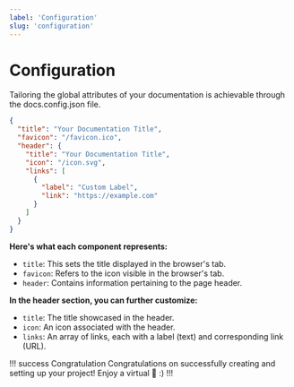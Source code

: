 ```yaml
---
label: 'Configuration'
slug: 'configuration'
---
```


# Configuration
Tailoring the global attributes of your documentation is achievable through the docs.config.json file.

```json
{
  "title": "Your Documentation Title",
  "favicon": "/favicon.ico",
  "header": {
    "title": "Your Documentation Title",
    "icon": "/icon.svg",
    "links": [
      {
        "label": "Custom Label",
        "link": "https://example.com"
      }
    ]
  }
}
```

**Here's what each component represents:**

* `title`: This sets the title displayed in the browser's tab.
* `favicon`: Refers to the icon visible in the browser's tab.
* `header`: Contains information pertaining to the page header.

**In the header section, you can further customize:**
* `title`: The title showcased in the header.
* `icon`: An icon associated with the header.
* `links`: An array of links, each with a label (text) and corresponding link (URL).

!!! success Congratulation
Congratulations on successfully creating and setting up your project! Enjoy a virtual 🍪 :)
!!!